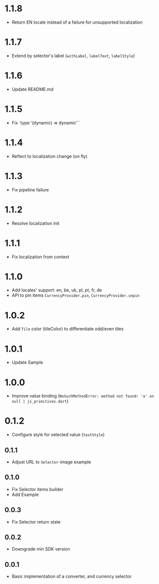 # 1.1.8

* Return EN locale instead of a failure for unsupported localization

# 1.1.7

* Extend by selector's label (`withLabel`, `labelText`, `labelStyle`)

# 1.1.6

* Update README.md

# 1.1.5

* Fix `type '(dynamic) => dynamic'``

# 1.1.4

* Reflect to localization change (on fly)

# 1.1.3

* Fix pipeline failure

# 1.1.2

* Resolve localization init

# 1.1.1

* Fix localization from context

# 1.1.0

* Add locales' support: en, be, uk, pl, pt, fr, de
* API to pin items `CurrencyProvider.pin`, `CurrencyProvider.unpin` 

# 1.0.2

* Add `Tile` color (tileColor) to differentiate odd/even tiles

# 1.0.1

* Update Sample

# 1.0.0

* Improve value binding (`NoSuchMethodError: method not found: 'a' on null | js_primitives.dart`) 

# 0.1.2

* Configure style for selected value (`textStyle`)

## 0.1.1

* Adjust URL to `Selector`-image example

## 0.1.0

* Fix Selector items builder
* Add Example

## 0.0.3

* Fix Selector return state

## 0.0.2

* Downgrade min SDK version

## 0.0.1

* Basic implementation of a converter, and currency selector

